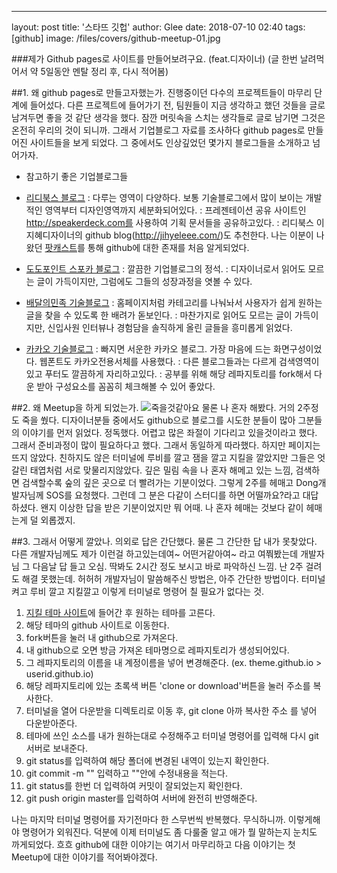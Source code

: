 ---
layout: post
title: '스타뜨 깃헙'
author: Glee
date: 2018-07-10 02:40
tags: [github]
image: /files/covers/github-meetup-01.jpg

###제가 Github pages로 사이트를 만들어보려구요. (feat.디자이너)
(글 한번 날려먹어서 약 5일동안 멘탈 정리 후, 다시 적어봄)

##1. 왜 github pages로 만들고자했는가.
진행중이던 다수의 프로젝트들이 마무리 단계에 들어섰다. 다른 프로젝트에 들어가기 전, 팀원들이 지금 생각하고 했던 것들을 글로 남겨두면 좋을 것 같단 생각을 했다. 잠깐 머릿속을 스치는 생각들로 글로 남기면 그것은 온전히 우리의 것이 되니까.
그래서 기업블로그 자료를 조사하다 github pages로 만들어진 사이트들을 보게 되었다. 그 중에서도 인상깊었던 몇가지 블로그들을 소개하고 넘어가자.

- 참고하기 좋은 기업블로그들
 - [리디북스 블로그](http://www.ridicorp.com/blog/)
   : 다루는 영역이 다양하다. 보통 기술블로그에서 많이 보이는 개발적인 영역부터 디자인영역까지 세분화되어있다.
   : 프레젠테이션 공유 사이트인 http://speakerdeck.com를 사용하여 기획 문서들을 공유하고있다.
   : 리디북스 이지혜디자이너의 github blog(http://jihyeleee.com/)도 추천한다. 나는 이분이 나왔던 [팟캐스트](http://pod.ssenhosting.com/rss/dspectrum/designtable.xml
)를 통해 github에 대한 존재를 처음 알게되었다. 
    
 - [도도포인트 스포카 블로그](https://spoqa.github.io/)
  : 깔끔한 기업블로그의 정석.
  : 디자이너로서 읽어도 모르는 글이 가득이지만, 그럼에도 그들의 성장과정을 엿볼 수 있다.
  
 - [배달의민족 기술블로그](http://woowabros.github.io/)
  : 홈페이지처럼 카테고리를 나눠놔서 사용자가 쉽게 원하는 글을 찾을 수 있도록 한 배려가 돋보인다.
  : 마찬가지로 읽어도 모르는 글이 가득이지만, 신입사원 인터뷰나 경험담을 솔직하게 올린 글들을 흥미롭게 읽었다.
  
 - [카카오 기술블로그](http://tech.kakao.com/)
  : 빠지면 서운한 카카오 블로그. 가장 마음에 드는 화면구성이었다. 웹폰트도 카카오전용서체를 사용했다.
  : 다른 블로그들과는 다르게 검색영역이 있고 푸터도 깔끔하게 자리하고있다.
  : 공부를 위해 해당 레파지토리를 fork해서 다운 받아 구성요소를 꼼꼼히 체크해볼 수 있어 좋았다.


##2. 왜 Meetup을 하게 되었는가.
![죽을것같아요](https://scontent.cdninstagram.com/vp/902d2fe6520718b126d0ad725d10c4da/5BCBEB2F/t51.2885-15/sh0.08/e35/s640x640/34437787_464043187353301_6846895902456545280_n.jpg?efg=eyJ1cmxnZW4iOiJ1cmxnZW5fZnJvbV9pZyJ9)
물론 나 혼자 해봤다. 거의 2주정도 죽을 쒔다. 디자이너분들 중에서도 github으로 블로그를 시도한 분들이 많아 그분들의 이야기를 먼저 읽었다. 정독했다. 어렵고 많은 좌절이 기다리고 있을것이라고 했다. 그래서 준비과정이 많이 필요하다고 했다. 그래서 동일하게 따라했다. 하지만 페이지는 뜨지 않았다.
친하지도 않은 터미널에 루비를 깔고 잼을 깔고 지킬을 깔았지만 그들은 엇갈린 태엽처럼 서로 맞물리지않았다.
깊은 밀림 속을 나 혼자 해메고 있는 느낌, 검색하면 검색할수록 숲의 깊은 곳으로 더 빨려가는 기분이었다.
그렇게 2주를 헤매고 Dong개발자님께 SOS를 요청했다. 그런데 그 분은 다같이 스터디를 하면 어떨까요?라고 대답하셨다. 왠지 이상한 답을 받은 기분이었지만 뭐 어때. 나 혼자 헤매는 것보다 같이 헤매는게 덜 외롭겠지.


##3. 그래서 어떻게 깔았나.
의외로 답은 간단했다. 물론 그 간단한 답 내가 못찾았다.
다른 개발자님께도 제가 이런걸 하고있는데여~ 어떤거같아여~ 라고 여쭤봤는데 개발자님 그 다음날 답 들고 오심.
딱봐도 2시간 정도 보시고 바로 파악하신 느낌. 난 2주 걸려도 해결 못했는데. 허허허
개발자님이 말씀해주신 방법은, 아주 간단한 방법이다.
터미널 켜고 루비 깔고 지킬깔고 이렇게 터미널로 명령어 칠 필요가 없다는 것.
1. [지킬 테마 사이트](http://jekyllthemes.org/)에 들어간 후 원하는 테마를 고른다.
2. 해당 테마의 github 사이트로 이동한다.
3. fork버튼을 눌러 내 github으로 가져온다.
4. 내 github으로 오면 방금 가져온 테마명으로 레파지토리가 생성되어있다.
5. 그 레파지토리의 이름을 내 계정이름을 넣어 변경해준다. (ex. theme.github.io > userid.github.io)
6. 해당 레파지토리에 있는 초록색 버튼 'clone or download'버튼을 눌러 주소를 복사한다.
7. 터미널을 열어 다운받을 디렉토리로 이동 후, git clone 아까 복사한 주소 를 넣어 다운받아준다.
8. 테마에 쓰인 소스를 내가 원하는대로 수정해주고 터미널 명령어를 입력해 다시 git 서버로 보내준다.
9. git status를 입력하여 해당 폴더에 변경된 내역이 있는지 확인한다.
10. git commit -m "" 입력하고 ""안에 수정내용을 적는다.
11. git status를 한번 더 입력하여 커밋이 잘되었는지 확인한다.
12. git push origin master를 입력하여 서버에 완전히 반영해준다.

나는 마지막 터미널 명령어를 자기전마다 한 스무번씩 반복했다. 무식하니까. 이렇게해야 명령어가 외워진다.
덕분에 이제 터미널도 좀 다룰줄 알고 애가 뭘 말하는지 눈치도 까게되었다. 흐흐
github에 대한 이야기는 여기서 마무리하고 다음 이야기는 첫 Meetup에 대한 이야기를 적어봐야겠다.










